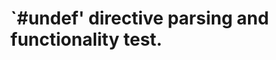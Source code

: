`#undef' directive parsing and functionality test.
==================================================
